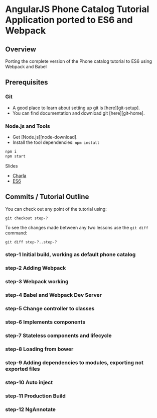 # AngularJS Phone Catalog Tutorial Application ported to ES6 and Webpack


## Overview

Porting the complete version of the Phone catalog tutorial to ES6 using Webpack and Babel


## Prerequisites

### Git

- A good place to learn about setting up git is [here][git-setup].
- You can find documentation and download git [here][git-home].

### Node.js and Tools

- Get [Node.js][node-download].
- Install the tool dependencies: `npm install`


```bash
npm i 
npm start
```


Slides
- [Charla](https://drive.google.com/open?id=1eBPa4mWQoTLRifQ2Vy-m1Bp3MGaLU7BCGCTakqdgMvw)
- [ES6](http://slides.com/creedarky/es2015-2#/)




## Commits / Tutorial Outline

You can check out any point of the tutorial using:

```
git checkout step-?
```

To see the changes made between any two lessons use the `git diff` command:

```
git diff step-?..step-?
```

### step-1 Initial build, working as default phone catalog


### step-2 Adding Webpack 


### step-3 Webpack working


### step-4 Babel and Webpack Dev Server


### step-5 Change controller to classes


### step-6 Implements components


### step-7 Stateless components and lifecycle 


### step-8 Loading from bower


### step-9 Adding dependencies to modules, exporting not exported files


### step-10 Auto inject


### step-11 Production Build


### step-12 NgAnnotate

